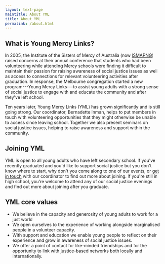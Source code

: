 ```yaml
---
layout: text-page
maintitle: About YML
title: About YML
permalink: /about.html
---
```

## What is Young Mercy Links?

In 2005, the Institute of the Sisters of Mercy of Australia (now
[ISMAPNG](http://institute.mercy.org.au)) raised concerns at their annual
conference that students who had been volunteering while attending Mercy
schools were finding it difficult to maintain their passion for raising
awareness of social justice issues as well as access to connections for
relevant volunteering activities after graduation. In response, the
Melbourne congregation started a new program---Young Mercy Links---to assist
young adults with a strong sense of social justice to engage with and
educate the community and after they've left school.

Ten years later, Young Mercy Links (YML) has grown significantly and is
still going strong. Our coordinator, Bernadette Inman, helps to put members
in touch with volunteering opportunities that they might otherwise be unable
to access since leaving school. Together we also present seminars on social
justice issues, helping to raise awareness and support within the community.

## Joining YML
YML is open to all young adults who have left secondary school. If you've
recently graduated and you'd like to support social justice but you don't
know where to start, why don't you come along to one of our events, or [get
in touch](/contact.html) with our coordinator to find out more about joining. If you're
still in high school, you're welcome to attend any of our social justice
evenings and find out more about joining after you graduate.

## YML core values
- We believe in the capacity and generosity of young adults to work for a just
world
- We open ourselves to the experience of working alongside marginalised people
in a volunteer capacity.
- With support and education we enable young people to reflect on their
experience and grow in awareness of social justice issues.
- We offer a point of contact for like-minded friendships and for the
opportunity to link with justice-based networks both locally and
internationally.
